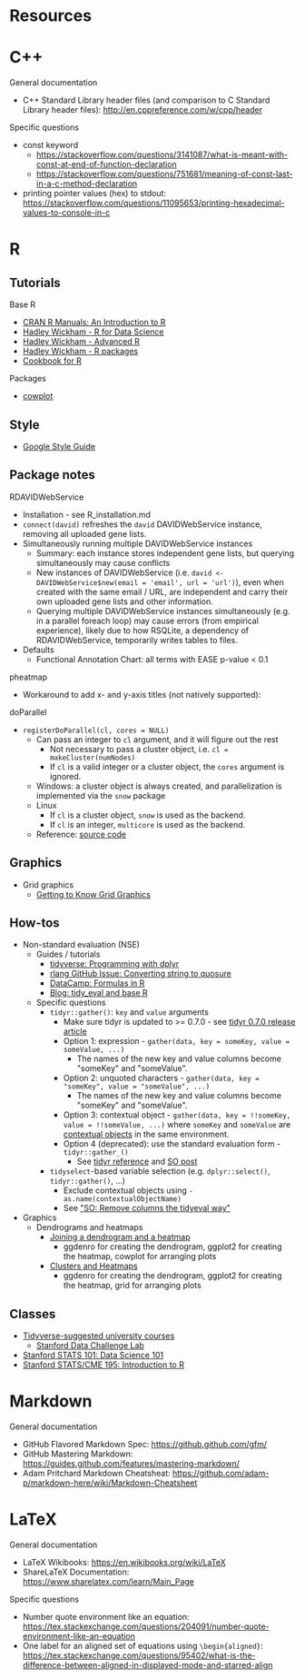 # Resources

# C++
General documentation
- C++ Standard Library header files (and comparison to C Standard Library header files): http://en.cppreference.com/w/cpp/header

Specific questions
- const keyword
  - https://stackoverflow.com/questions/3141087/what-is-meant-with-const-at-end-of-function-declaration
  - https://stackoverflow.com/questions/751681/meaning-of-const-last-in-a-c-method-declaration
- printing pointer values (hex) to stdout: https://stackoverflow.com/questions/11095653/printing-hexadecimal-values-to-console-in-c

# R

## Tutorials
Base R
- [CRAN R Manuals: An Introduction to R](https://cran.r-project.org/doc/manuals/r-release/R-intro.html)
- [Hadley Wickham - R for Data Science](http://r4ds.had.co.nz/)
- [Hadley Wickham - Advanced R](https://adv-r.hadley.nz/)
- [Hadley Wickham - R packages](http://r-pkgs.had.co.nz/)
- [Cookbook for R](http://www.cookbook-r.com/)

Packages
- [cowplot](https://cran.r-project.org/web/packages/cowplot/vignettes/introduction.html)

## Style
- [Google Style Guide](https://google.github.io/styleguide/Rguide.xml)

## Package notes
RDAVIDWebService
- Installation - see R_installation.md
- `connect(david)` refreshes the `david` DAVIDWebService instance, removing all uploaded gene lists.
- Simultaneously running multiple DAVIDWebService instances
  - Summary: each instance stores independent gene lists, but querying simultaneously may cause conflicts
  - New instances of DAVIDWebService (i.e. `david <- DAVIDWebService$new(email = 'email', url = 'url')`), even when created with the same email / URL, are independent and carry their own uploaded gene lists and other information.
  - Querying multiple DAVIDWebService instances simultaneously (e.g. in a parallel foreach loop) may cause errors (from empirical experience), likely due to how RSQLite, a dependency of RDAVIDWebService, temporarily writes tables to files.
- Defaults
  - Functional Annotation Chart: all terms with EASE p-value < 0.1

pheatmap
- Workaround to add x- and y-axis titles (not natively supported): 

doParallel
- `registerDoParallel(cl, cores = NULL)`
  - Can pass an integer to `cl` argument, and it will figure out the rest
    - Not necessary to pass a cluster object, i.e. `cl = makeCluster(numNodes)`
    - If `cl` is a valid integer or a cluster object, the `cores` argument is ignored.
  - Windows: a cluster object is always created, and parallelization is implemented via the `snow` package
  - Linux
    - If `cl` is a cluster object, `snow` is used as the backend.
    - If `cl` is an integer, `multicore` is used as the backend.
  - Reference: [source code](https://github.com/cran/doParallel/blob/master/R/doParallel.R)

## Graphics
- Grid graphics
  - [Getting to Know Grid Graphics](https://www.stat.auckland.ac.nz/~paul/useR2015-grid/)

## How-tos
- Non-standard evaluation (NSE)
  - Guides / tutorials
    - [tidyverse: Programming with dplyr](https://dplyr.tidyverse.org/articles/programming.html)
    - [rlang GitHub Issue: Converting string to quosure](https://github.com/r-lib/rlang/issues/116)
    - [DataCamp: Formulas in R](https://www.datacamp.com/community/tutorials/r-formula-tutorial)
    - [Blog: tidy_eval and base R](https://edwinth.github.io/blog/nse/)
  - Specific questions
    - `tidyr::gather()`: `key` and `value` arguments
      - Make sure tidyr is updated to >= 0.7.0 - see [tidyr 0.7.0 release article](https://www.tidyverse.org/articles/2017/08/tidyr-0.7.0/)
      - Option 1: expression - `gather(data, key = someKey, value = someValue, ...)`
        - The names of the new key and value columns become "someKey" and "someValue".
      - Option 2: unquoted characters - `gather(data, key = "someKey", value = "someValue", ...)`
        - The names of the new key and value columns become "someKey" and "someValue".
      - Option 3: contextual object - `gather(data, key = !!someKey, value = !!someValue, ...)` where `someKey` and `someValue` are [contextual objects](https://tidyr.tidyverse.org/reference/gather.html#rules-for-selection) in the same environment.
      - Option 4 (deprecated): use the standard evaluation form - `tidyr::gather_()`
        - See [tidyr reference](https://tidyr.tidyverse.org/reference/deprecated-se.html) and [SO post](https://stackoverflow.com/questions/37756014/pass-variable-to-tidyrs-gather-to-rename-key-value-columns)
    - `tidyselect`-based variable selection (e.g. `dplyr::select()`, `tidyr::gather()`, ...)
      - Exclude contextual objects using `-as.name(contextualObjectName)`
      - See ["SO: Remove columns the tidyeval way"](https://stackoverflow.com/questions/45100518/remove-columns-the-tidyeval-way)
- Graphics
  - Dendrograms and heatmaps
    - [Joining a dendrogram and a heatmap](https://stackoverflow.com/questions/42047896/joining-a-dendrogram-and-a-heatmap/42596935)
      - ggdenro for creating the dendrogram, ggplot2 for creating the heatmap, cowplot for arranging plots
    - [Clusters and Heatmaps](https://jcoliver.github.io/learn-r/008-ggplot-dendrograms-and-heatmaps.html)
      - ggdenro for creating the dendrogram, ggplot2 for creating the heatmap, grid for arranging plots

## Classes
- [Tidyverse-suggested university courses](https://www.tidyverse.org/learn/#university-courses)
  - [Stanford Data Challenge Lab](https://dcl-2017-04.github.io/curriculum/)
- [Stanford STATS 101: Data Science 101](http://web.stanford.edu/class/stats101/)
- [Stanford STATS/CME 195: Introduction to R](http://web.stanford.edu/~msesia/stats195/)


# Markdown
General documentation
- GitHub Flavored Markdown Spec: https://github.github.com/gfm/
- GitHub Mastering Markdown: https://guides.github.com/features/mastering-markdown/
- Adam Pritchard Markdown Cheatsheat: https://github.com/adam-p/markdown-here/wiki/Markdown-Cheatsheet

# LaTeX
General documentation
- LaTeX Wikibooks: https://en.wikibooks.org/wiki/LaTeX
- ShareLaTeX Documentation: https://www.sharelatex.com/learn/Main_Page

Specific questions
- Number quote environment like an equation: https://tex.stackexchange.com/questions/204091/number-quote-environment-like-an-equation
- One label for an aligned set of equations using `\begin{aligned}`: https://tex.stackexchange.com/questions/95402/what-is-the-difference-between-aligned-in-displayed-mode-and-starred-align